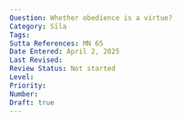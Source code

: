 ```yaml
---
Question: Whether obedience is a virtue?
Category: Sīla
Tags:
Sutta References: MN 65
Date Entered: April 2, 2025
Last Revised: 
Review Status: Not started
Level:
Priority:
Number:
Draft: true
---
```

